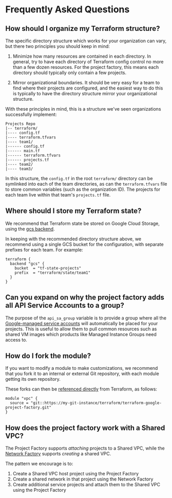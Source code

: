 # Frequently Asked Questions

## How should I organize my Terraform structure?

The specific directory structure which works for your organization can vary, but there two principles you should keep in mind:

1. Minimize how many resources are contained in each directory. In general, try to have each directory of Terraform config control no more than a few dozen resources. For the project factory, this means each directory should typically only contain a few projects.

2. Mirror organizational boundaries. It should be very easy for a team to find where their projects are configured, and the easiest way to do this is typically to have the directory structure mirror your organizational structure.

With these principles in mind, this is a structure we've seen organizations successfully implement:

```
Projects Repo
|-- terraform/
|---- config.tf
|---- terraform.tfvars
|---- team1/
|------ config.tf
|------ main.tf
|------ terraform.tfvars
|------ projects.tf
|---- team2/
|---- team3/
```

In this structure, the `config.tf` in the root `terraform/` directory can be symlinked into each of the team directories, as can the `terraform.tfvars` file to store common variables (such as the organization ID). The projects for each team live within that team's `projects.tf` file.

## Where should I store my Terraform state?

We recommend that Terraform state be stored on Google Cloud Storage, using the [gcs backend](https://www.terraform.io/docs/backends/types/gcs.html).

In keeping with the recommended directory structure above, we recommend using a single GCS bucket for the configuration, with separate prefixes for each team. For example:

```hcl
terraform {
  backend "gcs" {
    bucket  = "tf-state-projects"
    prefix  = "terraform/state/team1"
  }
}
```

## Can you expand on why the project factory adds all API Service Accounts to a group?

The purpose of the `api_sa_group` variable is to provide a group where all the [Google-managed service accounts](https://cloud.google.com/iam/docs/service-accounts#google-managed_service_accounts) will automatically be placed for your projects. This is useful to allow them to pull common resources such as shared VM images which products like Managed Instance Groups need access to.

## How do I fork the module?

If you want to modify a module to make customizations, we recommend that you fork it to an internal or external Git repository, with each module getting its own repository.

These forks can then be [referenced directly](https://www.terraform.io/docs/modules/sources.html#generic-git-repository) from Terraform, as follows:

```
module "vpc" {
  source = "git::https://my-git-instance/terraform/terraform-google-project-factory.git"
}
```

## How does the project factory work with a Shared VPC?

The Project Factory supports *attaching* projects to a Shared VPC, while the [Network Factory](https://github.com/terraform-google-modules/terraform-google-network) supports *creating* a shared VPC.

The pattern we encourage is to:

1. Create a Shared VPC host project using the Project Factory
2. Create a shared network in that project using the Network Factory
3. Create additional service projects and attach them to the Shared VPC using the Project Factory
